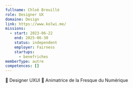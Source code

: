```yaml
---
fullname: Chloë Breuillé
role: Designer UX
domaine: Design
link: https://www.kolwi.me/
missions:
  - start: 2023-06-22
    end: 2025-06-30
    status: independent
    employer: Fairness
    startups:
      - benefriches
memberType: autre
competences: []
---
```

🎨 Designer UXUI 🧩 Animatrice de la Fresque du Numérique